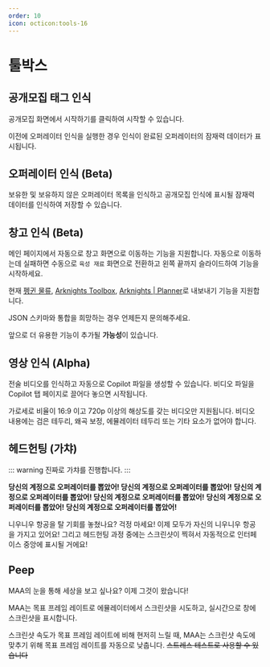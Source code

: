 ```yaml
---
order: 10
icon: octicon:tools-16
---
```


# 툴박스

## 공개모집 태그 인식

공개모집 화면에서 시작하기를 클릭하여 시작할 수 있습니다.

이전에 오퍼레이터 인식을 실행한 경우 인식이 완료된 오퍼레이터의 잠재력 데이터가 표시됩니다.

## 오퍼레이터 인식 (Beta)

보유한 및 보유하지 않은 오퍼레이터 목록을 인식하고 공개모집 인식에 표시될 잠재력 데이터를 인식하여 저장할 수 있습니다.

## 창고 인식 (Beta)

메인 페이지에서 자동으로 창고 화면으로 이동하는 기능을 지원합니다. 자동으로 이동하는데 실패하면 수동으로 `육성 재료` 화면으로 전환하고 왼쪽 끝까지 슬라이드하여 기능을 시작하세요.

현재 [펭귄 물류](https://penguin-stats.cn/planner), [Arknights Toolbox](https://arkntools.app/#/material), [Arknights | Planner](https://ark-nights.com/settings)로 내보내기 기능을 지원합니다.

JSON 스키마와 통합을 희망하는 경우 언제든지 문의해주세요.

앞으로 더 유용한 기능이 추가될 **가능성**이 있습니다.

## 영상 인식 (Alpha)

전술 비디오를 인식하고 자동으로  Copilot 파일을 생성할 수 있습니다. 비디오 파일을 Copilot 탭 페이지로 끌어다 놓으면 시작됩니다.

가로세로 비율이 16:9 이고 720p 이상의 해상도를 갖는 비디오만 지원됩니다. 비디오 내용에는 검은 테두리, 왜곡 보정, 에뮬레이터 테두리 또는 기타 요소가 없어야 합니다.

## 헤드헌팅 (가챠)

::: warning
진짜로 가챠를 진행합니다.
:::

**당신의 계정으로 오퍼레이터를 뽑았어! 당신의 계정으로 오퍼레이터를 뽑았어!**
**당신의 계정으로 오퍼레이터를 뽑았어! 당신의 계정으로 오퍼레이터를 뽑았어!**
**당신의 계정으로 오퍼레이터를 뽑았어! 당신의 계정으로 오퍼레이터를 뽑았어!**

니우니우 항공을 탈 기회를 놓쳤나요? 걱정 마세요! 이제 모두가 자신의 니우니우 항공을 가지고 있어요! 그리고 헤드헌팅 과정 중에는 스크린샷이 찍혀서 자동적으로 인터페이스 중앙에 표시될 거에요!

## Peep

MAA의 눈을 통해 세상을 보고 싶나요? 이제 그것이 왔습니다!

MAA는 목표 프레임 레이트로 에뮬레이터에서 스크린샷을 시도하고, 실시간으로 창에 스크린샷을 표시합니다.

스크린샷 속도가 목표 프레임 레이트에 비해 현저히 느릴 때, MAA는 스크린샷 속도에 맞추기 위해 목표 프레임 레이트를 자동으로 낮춥니다. ~~스트레스 테스트로 사용할 수 있습니다~~
